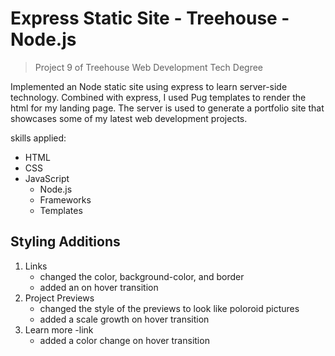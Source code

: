 # Express Static Site - Treehouse - Node.js

> Project 9 of Treehouse Web Development Tech Degree

Implemented an Node static site using express to learn server-side technology. Combined with express, I used Pug templates to render the html for my landing page. The server is used to generate a portfolio site that showcases some of my latest web development projects.

skills applied:

- HTML
- CSS
- JavaScript
  - Node.js
  - Frameworks
  - Templates

## Styling Additions

1. Links
   - changed the color, background-color, and border
   - added an on hover transition
1. Project Previews
   - changed the style of the previews to look like poloroid pictures
   - added a scale growth on hover transition
1. Learn more -link
   - added a color change on hover transition
